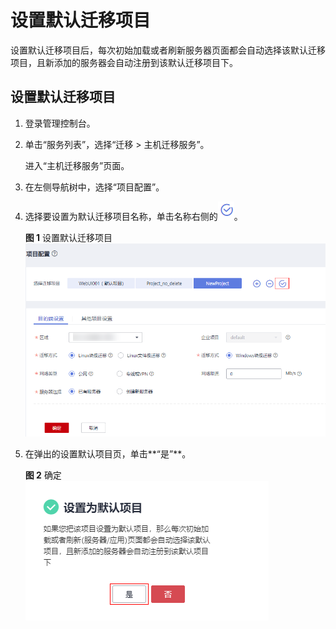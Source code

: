 # 设置默认迁移项目<a name="sms_03_0045"></a>

设置默认迁移项目后，每次初始加载或者刷新服务器页面都会自动选择该默认迁移项目，且新添加的服务器会自动注册到该默认迁移项目下。

## 设置默认迁移项目<a name="zh-cn_topic_0257633369_section1743410332117"></a>

1.  登录管理控制台。
2.  单击“服务列表”，选择“迁移 \> 主机迁移服务”。

    进入“主机迁移服务”页面。

3.  在左侧导航树中，选择“项目配置”。
4.  选择要设置为默认迁移项目名称，单击名称右侧的![](figures/设置默认项目.png)。

    **图 1**  设置默认迁移项目<a name="zh-cn_topic_0257633369_fig20481426193815"></a>  
    ![](figures/设置默认迁移项目.png "设置默认迁移项目")

5.  在弹出的设置默认项目页，单击**“是”**。

    **图 2**  确定<a name="zh-cn_topic_0257633369_fig1326630143918"></a>  
    ![](figures/确定.png "确定")


